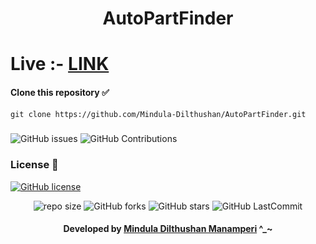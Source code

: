 <div align="center">

# AutoPartFinder 
</div>

# Live :- [LINK](https://auto-part-finder.netlify.app/)

#### Clone this repository ✅
```md
git clone https://github.com/Mindula-Dilthushan/AutoPartFinder.git
```
###

![GitHub issues](https://img.shields.io/github/issues/Mindula-Dilthushan/AutoPartFinder?&labelColor=black&color=eb3b5a&label=Issues&logo=issues&logoColor=black&style=for-the-badge)
![GitHub Contributions](https://img.shields.io/github/contributors/Mindula-Dilthushan/AutoPartFinder?&labelColor=black&color=8854d0&style=for-the-badge)

### License 📝
[![GitHub license](https://img.shields.io/github/license/Mindula-Dilthushan/AutoPartFinder?&labelColor=black&color=3867d6&style=for-the-badge)](https://github.com/Mindula-Dilthushan/AutoPartFinder/blob/master/LICENSE)


<div align="center">

![repo size](https://img.shields.io/github/repo-size/Mindula-Dilthushan/AutoPartFinder?label=Repo%20Size&style=for-the-badge&labelColor=black&color=20bf6b)
![GitHub forks](https://img.shields.io/github/forks/Mindula-Dilthushan/AutoPartFinder?&labelColor=black&color=0fb9b1&style=for-the-badge)
![GitHub stars](https://img.shields.io/github/stars/Mindula-Dilthushan/AutoPartFinder?&labelColor=black&color=f7b731&style=for-the-badge)
![GitHub LastCommit](https://img.shields.io/github/last-commit/Mindula-Dilthushan/AutoPartFinder?logo=github&labelColor=black&color=d1d8e0&style=for-the-badge)

</div>

<div align="center"> 

#### Developed by [Mindula Dilthushan Manamperi](http://minduladilthushan.netlify.app/) ^_~
</div>
